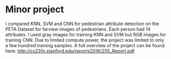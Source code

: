 # Minor project
I compared KNN, SVM and CNN for pedestrian attribute detection on the PETA Dataset for farview images of pedestrians. Each person
had 14 attributes. I used gray images for training KNN and SVM but RGB images for training CNN.
Due to limited compute power, the project was limited to only a few hundred training samples.
A full overview of the project can be found here:
http://cs231n.stanford.edu/reports2016/255_Report.pdf
